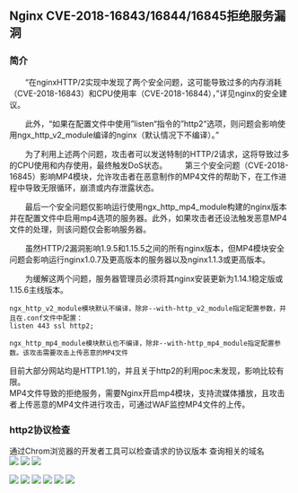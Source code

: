 ## Nginx CVE-2018-16843/16844/16845拒绝服务漏洞

### 简介
 
　　“在nginxHTTP/2实现中发现了两个安全问题，这可能导致过多的内存消耗（CVE-2018-16843）和CPU使用率（CVE-2018-16844），”详见nginx的安全建议。
 
　　此外，“如果在配置文件中使用”listen“指令的”http2“选项，则问题会影响使用ngx_http_v2_module编译的nginx（默认情况下不编译）。”
 
　　为了利用上述两个问题，攻击者可以发送特制的HTTP/2请求，这将导致过多的CPU使用和内存使用，最终触发DoS状态。
　　第三个安全问题（CVE-2018-16845）影响MP4模块，允许攻击者在恶意制作的MP4文件的帮助下，在工作进程中导致无限循环，崩溃或内存泄露状态。
 
　　最后一个安全问题仅影响运行使用ngx_http_mp4_module构建的nginx版本并在配置文件中启用mp4选项的服务器。此外，如果攻击者还设法触发恶意MP4文件的处理，则该问题仅会影响服务器。
 
　　虽然HTTP/2漏洞影响1.9.5和1.15.5之间的所有nginx版本，但MP4模块安全问题会影响运行nginx1.0.7及更高版本的服务器以及nginx1.1.3或更高版本。
 
　　为缓解这两个问题，服务器管理员必须将其nginx安装更新为1.14.1稳定版或1.15.6主线版本。

	ngx_http_v2_module模块默认不编译，除非--with-http_v2_module指定配置参数，并且在.conf文件中配置：
	listen 443 ssl http2;  

	ngx_http_mp4_module模块默认也不编译，除非--with-http_mp4_module指定配置参数。该攻击需要攻击上传恶意的MP4文件
	
	
目前大部分网站均是HTTP1.1的，并且关于http2的利用poc未发现，影响比较有限。  
MP4文件导致的拒绝服务，需要Nginx开启mp4模块，支持流媒体播放，且攻击者上传恶意的MP4文件进行攻击，可通过WAF监控MP4文件的上传。 
	
### http2协议检查

通过Chrom浏览器的开发者工具可以检查请求的协议版本
查询相关的域名  
<img src="https://github.com/shadow-horse/Learning-resource/blob/master/VulnerabilityAnalysis/Nginx/CVE-2018-16843%2644%2645/img/searchwebsite.png" />
<img src="https://github.com/shadow-horse/Learning-resource/blob/master/VulnerabilityAnalysis/Nginx/CVE-2018-16843%2644%2645/img/vivo.com.cn.png">
<img src="https://github.com/shadow-horse/Learning-resource/blob/master/VulnerabilityAnalysis/Nginx/CVE-2018-16843%2644%2645/img/vivo.com.cn.about.png"/>

<img src="https://github.com/shadow-horse/Learning-resource/blob/master/VulnerabilityAnalysis/Nginx/CVE-2018-16843%2644%2645/img/dev.vivo.com.cn.png">
<img src="https://github.com/shadow-horse/Learning-resource/blob/master/VulnerabilityAnalysis/Nginx/CVE-2018-16843%2644%2645/img/bbs.vivo.com.cn.png/>

<img src="https://github.com/shadow-horse/Learning-resource/blob/master/VulnerabilityAnalysis/Nginx/CVE-2018-16843%2644%2645/img/developer.vivo.com.cn.png">
<img src="https://github.com/shadow-horse/Learning-resource/blob/master/VulnerabilityAnalysis/Nginx/CVE-2018-16843%2644%2645/img/game.vivo.com.cn.png"/>

<img src="https://github.com/shadow-horse/Learning-resource/blob/master/VulnerabilityAnalysis/Nginx/CVE-2018-16843%2644%2645/img/stweb.gamecenter.com.cn.png">

<img src="https://github.com/shadow-horse/Learning-resource/blob/master/VulnerabilityAnalysis/Nginx/CVE-2018-16843%2644%2645/img/info.appstore.vivo.com.cn.png">
<img src="https://github.com/shadow-horse/Learning-resource/blob/master/VulnerabilityAnalysis/Nginx/CVE-2018-16843%2644%2645/img/zs.vivo.vom.vn.png"/>




